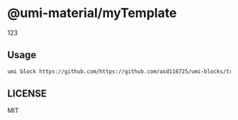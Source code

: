 # @umi-material/myTemplate

123

## Usage

```sh
umi block https://github.com/https://github.com/asd116725/umi-blocks/tree/master/myTemplate
```

## LICENSE

MIT
